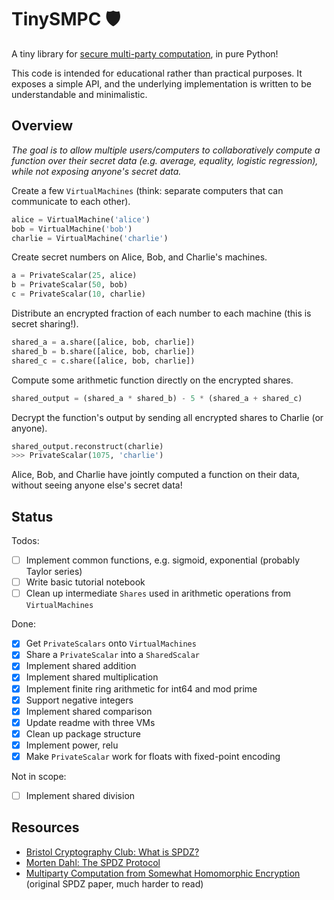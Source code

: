# TinySMPC 🛡️

A tiny library for [secure multi-party computation](https://en.wikipedia.org/wiki/Secure_multi-party_computation), in pure Python!

This code is intended for educational rather than practical purposes. It exposes a simple API, and the underlying implementation is written to be understandable and minimalistic. 

## Overview

*The goal is to allow multiple users/computers to collaboratively compute a function over their secret data (e.g. average, equality, logistic regression), while not exposing anyone's secret data.*

Create a few `VirtualMachines` (think: separate computers that can communicate to each other).

```python
alice = VirtualMachine('alice')
bob = VirtualMachine('bob')
charlie = VirtualMachine('charlie')
```

Create secret numbers on Alice, Bob, and Charlie's machines.

```python
a = PrivateScalar(25, alice)
b = PrivateScalar(50, bob)
c = PrivateScalar(10, charlie)
```

Distribute an encrypted fraction of each number to each machine (this is secret sharing!).

```python
shared_a = a.share([alice, bob, charlie])
shared_b = b.share([alice, bob, charlie])
shared_c = c.share([alice, bob, charlie])
```

Compute some arithmetic function directly on the encrypted shares.

```python
shared_output = (shared_a * shared_b) - 5 * (shared_a + shared_c)
```

Decrypt the function's output by sending all encrypted shares to Charlie (or anyone).

```python
shared_output.reconstruct(charlie)
>>> PrivateScalar(1075, 'charlie')
```

Alice, Bob, and Charlie have jointly computed a function on their data, without seeing anyone else's secret data!

## Status

Todos:
- [ ] Implement common functions, e.g. sigmoid, exponential (probably Taylor series)
- [ ] Write basic tutorial notebook
- [ ] Clean up intermediate `Shares` used in arithmetic operations from `VirtualMachines`

Done:
- [x] Get `PrivateScalars` onto `VirtualMachines`
- [x] Share a `PrivateScalar` into a `SharedScalar`
- [x] Implement shared addition
- [x] Implement shared multiplication
- [x] Implement finite ring arithmetic for int64 and mod prime
- [x] Support negative integers
- [x] Implement shared comparison
- [x] Update readme with three VMs
- [x] Clean up package structure
- [x] Implement power, relu
- [x] Make `PrivateScalar` work for floats with fixed-point encoding

Not in scope:
- [ ] Implement shared division

## Resources

- [Bristol Cryptography Club: What is SPDZ?](https://bristolcrypto.blogspot.com/2016/10/what-is-spdz-part-2-circuit-evaluation.html)
- [Morten Dahl: The SPDZ Protocol](https://mortendahl.github.io/2017/09/03/the-spdz-protocol-part1/)
- [Multiparty Computation from Somewhat Homomorphic Encryption](https://eprint.iacr.org/2011/535.pdf) (original SPDZ paper, much harder to read)
